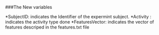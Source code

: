 ###The New variables

*SubjectID: indicates the Identifier of the expermint subject. 
*Activity : indicates the activity type done
*FeaturesVector: indicates the vector of features descriped in the features.txt file